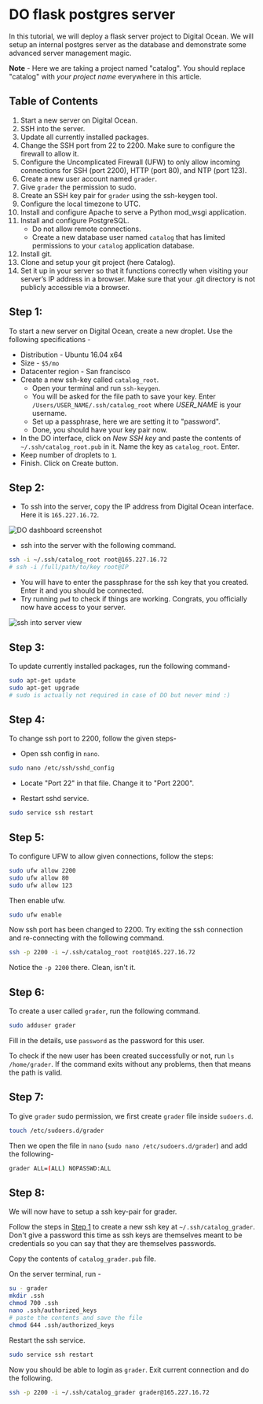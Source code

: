 # DO flask postgres server

In this tutorial, we will deploy a flask server project to Digital Ocean.
We will setup an internal postgres server as the database and demonstrate some advanced server management magic.

**Note** - Here we are taking a project named "catalog". You should replace "catalog" with *your project name* everywhere in this article.


## Table of Contents

1. Start a new server on Digital Ocean.
2. SSH into the server.
3. Update all currently installed packages.
4. Change the SSH port from 22 to 2200. Make sure to configure the firewall to allow it.
5. Configure the Uncomplicated Firewall (UFW) to only allow incoming connections for SSH (port 2200), HTTP (port 80), and NTP (port 123).
6. Create a new user account named `grader`.
7. Give `grader` the permission to sudo.
8. Create an SSH key pair for `grader` using the ssh-keygen tool.
9. Configure the local timezone to UTC.
10. Install and configure Apache to serve a Python mod_wsgi application.
11. Install and configure PostgreSQL.
	- Do not allow remote connections.
	- Create a new database user named `catalog` that has limited permissions to your `catalog` application database.
12. Install git.
13. Clone and setup your git project (here Catalog).
14. Set it up in your server so that it functions correctly when visiting your server’s IP address in a browser. Make sure that your .git directory is not publicly accessible via a browser.


<a name="step1"></a>
## Step 1:

To start a new server on Digital Ocean, create a new droplet. Use the following specifications -

- Distribution - Ubuntu 16.04 x64
- Size - `$5/mo`
- Datacenter region - San francisco
- Create a new ssh-key called `catalog_root`.
	- Open your terminal and run `ssh-keygen`.
	- You will be asked for the file path to save your key. Enter `/Users/USER_NAME/.ssh/catalog_root` where *USER_NAME* is your username.
	- Set up a passphrase, here we are setting it to "password".
	- Done, you should have your key pair now.
- In the DO interface, click on *New SSH key* and paste the contents of `~/.ssh/catalog_root.pub` in it. Name the key as `catalog_root`. Enter.
- Keep number of droplets to `1`.
- Finish. Click on Create button.


## Step 2:

- To ssh into the server, copy the IP address from Digital Ocean interface. Here it is `165.227.16.72`.

![DO dashboard screenshot](https://i.imgur.com/QyzJMIC.png)

- ssh into the server with the following command.

```sh
ssh -i ~/.ssh/catalog_root root@165.227.16.72
# ssh -i /full/path/to/key root@IP
```

- You will have to enter the passphrase for the ssh key that you created. Enter it and you should be connected.
- Try running `pwd` to check if things are working. Congrats, you officially now have access to your server.

![ssh into server view](https://i.imgur.com/w2fRR9e.png)


## Step 3:

To update currently installed packages, run the following command-

```sh
sudo apt-get update
sudo apt-get upgrade
# sudo is actually not required in case of DO but never mind :)
```


## Step 4:

To change ssh port to 2200, follow the given steps-

- Open ssh config in `nano`.

```sh
sudo nano /etc/ssh/sshd_config
```

- Locate "Port 22" in that file. Change it to "Port 2200".

- Restart sshd service.

```sh
sudo service ssh restart
```


## Step 5:

To configure UFW to allow given connections, follow the steps:

```sh
sudo ufw allow 2200
sudo ufw allow 80
sudo ufw allow 123
```

Then enable ufw.

```sh
sudo ufw enable
```

Now ssh port has been changed to 2200. Try exiting the ssh connection and re-connecting with the following command.

```sh
ssh -p 2200 -i ~/.ssh/catalog_root root@165.227.16.72
```

Notice the `-p 2200` there. Clean, isn't it.


## Step 6:

To create a user called `grader`, run the following command.

```sh
sudo adduser grader
```

Fill in the details, use `password` as the password for this user.

To check if the new user has been created successfully or not, run `ls /home/grader`. If the command exits without any problems, then that means
the path is valid.


## Step 7:

To give `grader` sudo permission, we first create `grader` file inside `sudoers.d`.

```sh
touch /etc/sudoers.d/grader
```

Then we open the file in `nano` (`sudo nano /etc/sudoers.d/grader`) and add the following-

```sh
grader ALL=(ALL) NOPASSWD:ALL
```


## Step 8:

We will now have to setup a ssh key-pair for grader.

Follow the steps in [Step 1](#step1) to create a new ssh key at `~/.ssh/catalog_grader`.
Don't give a password this time as ssh keys are themselves meant to be credentials so you can say that they are themselves passwords.

Copy the contents of `catalog_grader.pub` file.

On the server terminal, run -

```sh
su - grader
mkdir .ssh
chmod 700 .ssh
nano .ssh/authorized_keys
# paste the contents and save the file
chmod 644 .ssh/authorized_keys
```

Restart the ssh service.

```sh
sudo service ssh restart
```

Now you should be able to login as `grader`. Exit current connection and do the following.

```sh
ssh -p 2200 -i ~/.ssh/catalog_grader grader@165.227.16.72
```

